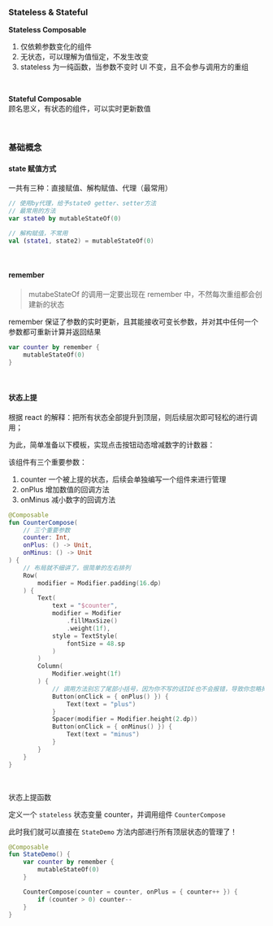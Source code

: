 ### Stateless & Stateful

**Stateless Composable**

1. 仅依赖参数变化的组件
2. 无状态，可以理解为值恒定，不发生改变
3. stateless 为一纯函数，当参数不变时 UI 不变，且不会参与调用方的重组

<br>

**Stateful Composable**  
顾名思义，有状态的组件，可以实时更新数值

<br>

### 基础概念

#### state 赋值方式

一共有三种：直接赋值、解构赋值、代理（最常用）

```kotlin
// 使用by代理，给予state0 getter、setter方法
// 最常用的方法
var state0 by mutableStateOf(0)

// 解构赋值，不常用
val (state1, state2) = mutableStateOf(0)
```

<br>

#### remember

> mutabeStateOf 的调用一定要出现在 remember 中，不然每次重组都会创建新的状态

remember 保证了参数的实时更新，且其能接收可变长参数，并对其中任何一个参数都可重新计算并返回结果

```kotlin
var counter by remember {
    mutableStateOf(0)
}
```

<br>

#### 状态上提

根据 react 的解释：把所有状态全部提升到顶层，则后续层次即可轻松的进行调用；

为此，简单准备以下模板，实现点击按钮动态增减数字的计数器：

该组件有三个重要参数：

1. counter 一个被上提的状态，后续会单独编写一个组件来进行管理
2. onPlus 增加数值的回调方法
3. onMinus 减小数字的回调方法

```kotlin
@Composable
fun CounterCompose(
    // 三个重要参数
    counter: Int,
    onPlus: () -> Unit,
    onMinus: () -> Unit
) {
    // 布局就不细讲了，很简单的左右排列
    Row(
        modifier = Modifier.padding(16.dp)
    ) {
        Text(
            text = "$counter",
            modifier = Modifier
                .fillMaxSize()
                .weight(1f),
            style = TextStyle(
                fontSize = 48.sp
            )
        )
        Column(
            Modifier.weight(1f)
        ) {
            // 调用方法别忘了尾部小括号，因为你不写的话IDE也不会报错，导致你忽略掉！
            Button(onClick = { onPlus() }) {
                Text(text = "plus")
            }
            Spacer(modifier = Modifier.height(2.dp))
            Button(onClick = { onMinus() }) {
                Text(text = "minus")
            }
        }
    }
}
```

<br>

状态上提函数

定义一个 `stateless` 状态变量 counter，并调用组件 `CounterCompose`

此时我们就可以直接在 `StateDemo` 方法内部进行所有顶层状态的管理了！

```kotlin
@Composable
fun StateDemo() {
    var counter by remember {
        mutableStateOf(0)
    }

    CounterCompose(counter = counter, onPlus = { counter++ }) {
        if (counter > 0) counter--
    }
}
```

<br>
